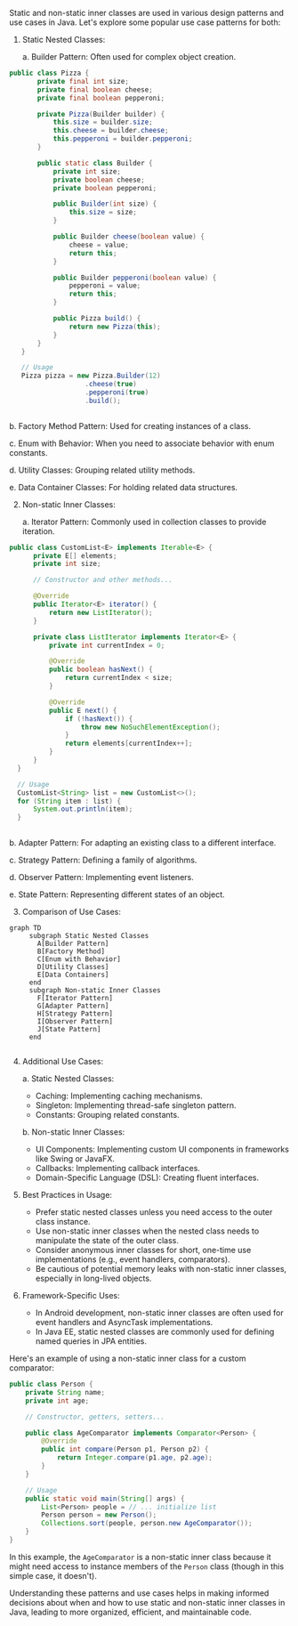 Static and non-static inner classes are used in various design patterns and use cases in Java. Let's explore some popular use case patterns for both:

1. Static Nested Classes:

   a. Builder Pattern:
      Often used for complex object creation.

```java
public class Pizza {
       private final int size;
       private final boolean cheese;
       private final boolean pepperoni;

       private Pizza(Builder builder) {
           this.size = builder.size;
           this.cheese = builder.cheese;
           this.pepperoni = builder.pepperoni;
       }

       public static class Builder {
           private int size;
           private boolean cheese;
           private boolean pepperoni;

           public Builder(int size) {
               this.size = size;
           }

           public Builder cheese(boolean value) {
               cheese = value;
               return this;
           }

           public Builder pepperoni(boolean value) {
               pepperoni = value;
               return this;
           }

           public Pizza build() {
               return new Pizza(this);
           }
       }
   }

   // Usage
   Pizza pizza = new Pizza.Builder(12)
                   .cheese(true)
                   .pepperoni(true)
                   .build();
   
```

   b. Factory Method Pattern:
      Used for creating instances of a class.

   c. Enum with Behavior:
      When you need to associate behavior with enum constants.

   d. Utility Classes:
      Grouping related utility methods.

   e. Data Container Classes:
      For holding related data structures.

2. Non-static Inner Classes:

   a. Iterator Pattern:
      Commonly used in collection classes to provide iteration.

 ```java
public class CustomList<E> implements Iterable<E> {
       private E[] elements;
       private int size;

       // Constructor and other methods...

       @Override
       public Iterator<E> iterator() {
           return new ListIterator();
       }

       private class ListIterator implements Iterator<E> {
           private int currentIndex = 0;

           @Override
           public boolean hasNext() {
               return currentIndex < size;
           }

           @Override
           public E next() {
               if (!hasNext()) {
                   throw new NoSuchElementException();
               }
               return elements[currentIndex++];
           }
       }
   }

   // Usage
   CustomList<String> list = new CustomList<>();
   for (String item : list) {
       System.out.println(item);
   }
   
```

   b. Adapter Pattern:
      For adapting an existing class to a different interface.

   c. Strategy Pattern:
      Defining a family of algorithms.

   d. Observer Pattern:
      Implementing event listeners.

   e. State Pattern:
      Representing different states of an object.

3. Comparison of Use Cases:

   

```mermaid
graph TD
     subgraph Static Nested Classes
       A[Builder Pattern]
       B[Factory Method]
       C[Enum with Behavior]
       D[Utility Classes]
       E[Data Containers]
     end
     subgraph Non-static Inner Classes
       F[Iterator Pattern]
       G[Adapter Pattern]
       H[Strategy Pattern]
       I[Observer Pattern]
       J[State Pattern]
     end
   
```

4. Additional Use Cases:

   a. Static Nested Classes:
      - Caching: Implementing caching mechanisms.
      - Singleton: Implementing thread-safe singleton pattern.
      - Constants: Grouping related constants.

   b. Non-static Inner Classes:
      - UI Components: Implementing custom UI components in frameworks like Swing or JavaFX.
      - Callbacks: Implementing callback interfaces.
      - Domain-Specific Language (DSL): Creating fluent interfaces.

5. Best Practices in Usage:

   - Prefer static nested classes unless you need access to the outer class instance.
   - Use non-static inner classes when the nested class needs to manipulate the state of the outer class.
   - Consider anonymous inner classes for short, one-time use implementations (e.g., event handlers, comparators).
   - Be cautious of potential memory leaks with non-static inner classes, especially in long-lived objects.

6. Framework-Specific Uses:

   - In Android development, non-static inner classes are often used for event handlers and AsyncTask implementations.
   - In Java EE, static nested classes are commonly used for defining named queries in JPA entities.

Here's an example of using a non-static inner class for a custom comparator:

```java
public class Person {
    private String name;
    private int age;

    // Constructor, getters, setters...

    public class AgeComparator implements Comparator<Person> {
        @Override
        public int compare(Person p1, Person p2) {
            return Integer.compare(p1.age, p2.age);
        }
    }

    // Usage
    public static void main(String[] args) {
        List<Person> people = // ... initialize list
        Person person = new Person();
        Collections.sort(people, person.new AgeComparator());
    }
}

```

In this example, the `AgeComparator` is a non-static inner class because it might need access to instance members of the `Person` class (though in this simple case, it doesn't).

Understanding these patterns and use cases helps in making informed decisions about when and how to use static and non-static inner classes in Java, leading to more organized, efficient, and maintainable code.
